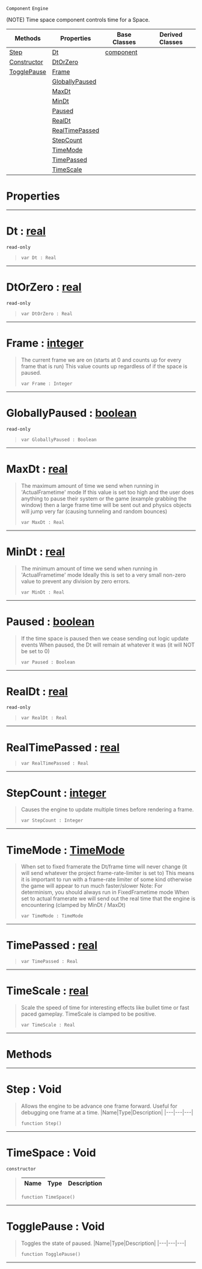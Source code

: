  `Component` `Engine`



(NOTE) Time space component controls time for a Space.

|Methods|Properties|Base Classes|Derived Classes|
|---|---|---|---|
|[ Step](https://github.com/zeroengineteam/ZeroDocs/blob/master/code_reference/class_reference/timespace.markdown#step-void)|[ Dt](https://github.com/zeroengineteam/ZeroDocs/blob/master/code_reference/class_reference/timespace.markdown#dt-zero-engine-documenta)|[component](https://github.com/zeroengineteam/ZeroDocs/blob/master/code_reference/class_reference/component.markdown)| |
|[ Constructor](https://github.com/zeroengineteam/ZeroDocs/blob/master/code_reference/class_reference/timespace.markdown#timespace-void)|[ DtOrZero](https://github.com/zeroengineteam/ZeroDocs/blob/master/code_reference/class_reference/timespace.markdown#dtorzero-zero-engine-doc)| | |
|[ TogglePause](https://github.com/zeroengineteam/ZeroDocs/blob/master/code_reference/class_reference/timespace.markdown#togglepause-void)|[ Frame](https://github.com/zeroengineteam/ZeroDocs/blob/master/code_reference/class_reference/timespace.markdown#frame-zero-engine-docume)| | |
| |[ GloballyPaused](https://github.com/zeroengineteam/ZeroDocs/blob/master/code_reference/class_reference/timespace.markdown#globallypaused-zero-engi)| | |
| |[ MaxDt](https://github.com/zeroengineteam/ZeroDocs/blob/master/code_reference/class_reference/timespace.markdown#maxdt-zero-engine-docume)| | |
| |[ MinDt](https://github.com/zeroengineteam/ZeroDocs/blob/master/code_reference/class_reference/timespace.markdown#mindt-zero-engine-docume)| | |
| |[ Paused](https://github.com/zeroengineteam/ZeroDocs/blob/master/code_reference/class_reference/timespace.markdown#paused-zero-engine-docum)| | |
| |[ RealDt](https://github.com/zeroengineteam/ZeroDocs/blob/master/code_reference/class_reference/timespace.markdown#realdt-zero-engine-docum)| | |
| |[ RealTimePassed](https://github.com/zeroengineteam/ZeroDocs/blob/master/code_reference/class_reference/timespace.markdown#realtimepassed-zero-engi)| | |
| |[ StepCount](https://github.com/zeroengineteam/ZeroDocs/blob/master/code_reference/class_reference/timespace.markdown#stepcount-zero-engine-do)| | |
| |[ TimeMode](https://github.com/zeroengineteam/ZeroDocs/blob/master/code_reference/class_reference/timespace.markdown#timemode-zero-engine-doc)| | |
| |[ TimePassed](https://github.com/zeroengineteam/ZeroDocs/blob/master/code_reference/class_reference/timespace.markdown#timepassed-zero-engine-d)| | |
| |[ TimeScale](https://github.com/zeroengineteam/ZeroDocs/blob/master/code_reference/class_reference/timespace.markdown#timescale-zero-engine-do)| | |


 #  Properties


---  
 #  Dt : [real](https://github.com/zeroengineteam/ZeroDocs/blob/master/code_reference/zilch_base_types/real.markdown)

 `read-only`

> 
> ``` lang=cpp, name=Zilch
> var Dt : Real


---  
 #  DtOrZero : [real](https://github.com/zeroengineteam/ZeroDocs/blob/master/code_reference/zilch_base_types/real.markdown)

 `read-only`

> 
> ``` lang=cpp, name=Zilch
> var DtOrZero : Real


---  
 #  Frame : [integer](https://github.com/zeroengineteam/ZeroDocs/blob/master/code_reference/zilch_base_types/integer.markdown)

> The current frame we are on (starts at 0 and counts up for every frame that is run) This value counts up regardless of if the space is paused.
> ``` lang=cpp, name=Zilch
> var Frame : Integer


---  
 #  GloballyPaused : [boolean](https://github.com/zeroengineteam/ZeroDocs/blob/master/code_reference/zilch_base_types/boolean.markdown)

 `read-only`

> 
> ``` lang=cpp, name=Zilch
> var GloballyPaused : Boolean


---  
 #  MaxDt : [real](https://github.com/zeroengineteam/ZeroDocs/blob/master/code_reference/zilch_base_types/real.markdown)

> The maximum amount of time we send when running in 'ActualFrametime' mode If this value is set too high and the user does anything to pause their system or the game (example grabbing the window) then a large frame time will be sent out and physics objects will jump very far (causing tunneling and random bounces)
> ``` lang=cpp, name=Zilch
> var MaxDt : Real


---  
 #  MinDt : [real](https://github.com/zeroengineteam/ZeroDocs/blob/master/code_reference/zilch_base_types/real.markdown)

> The minimum amount of time we send when running in 'ActualFrametime' mode Ideally this is set to a very small non-zero value to prevent any division by zero errors.
> ``` lang=cpp, name=Zilch
> var MinDt : Real


---  
 #  Paused : [boolean](https://github.com/zeroengineteam/ZeroDocs/blob/master/code_reference/zilch_base_types/boolean.markdown)

> If the time space is paused then we cease sending out logic update events When paused, the Dt will remain at whatever it was (it will NOT be set to 0)
> ``` lang=cpp, name=Zilch
> var Paused : Boolean


---  
 #  RealDt : [real](https://github.com/zeroengineteam/ZeroDocs/blob/master/code_reference/zilch_base_types/real.markdown)

 `read-only`

> 
> ``` lang=cpp, name=Zilch
> var RealDt : Real


---  
 #  RealTimePassed : [real](https://github.com/zeroengineteam/ZeroDocs/blob/master/code_reference/zilch_base_types/real.markdown)

> 
> ``` lang=cpp, name=Zilch
> var RealTimePassed : Real


---  
 #  StepCount : [integer](https://github.com/zeroengineteam/ZeroDocs/blob/master/code_reference/zilch_base_types/integer.markdown)

> Causes the engine to update multiple times before rendering a frame.
> ``` lang=cpp, name=Zilch
> var StepCount : Integer


---  
 #  TimeMode : [TimeMode](https://github.com/zeroengineteam/ZeroDocs/blob/master/code_reference/enum_reference.markdown#timemode)

> When set to fixed framerate the Dt/frame time will never change (it will send whatever the project frame-rate-limiter is set to) This means it is important to run with a frame-rate limiter of some kind otherwise the game will appear to run much faster/slower Note: For determinism, you should always run in FixedFrametime mode When set to actual framerate we will send out the real time that the engine is encountering (clamped by MinDt / MaxDt)
> ``` lang=cpp, name=Zilch
> var TimeMode : TimeMode


---  
 #  TimePassed : [real](https://github.com/zeroengineteam/ZeroDocs/blob/master/code_reference/zilch_base_types/real.markdown)

> 
> ``` lang=cpp, name=Zilch
> var TimePassed : Real


---  
 #  TimeScale : [real](https://github.com/zeroengineteam/ZeroDocs/blob/master/code_reference/zilch_base_types/real.markdown)

> Scale the speed of time for interesting effects like bullet time or fast paced gameplay. TimeScale is clamped to be positive.
> ``` lang=cpp, name=Zilch
> var TimeScale : Real


---  
 #  Methods


---  
 #  Step : Void

> Allows the engine to be advance one frame forward. Useful for debugging one frame at a time.
> |Name|Type|Description|
> |---|---|---|
> ``` lang=cpp, name=Zilch
> function Step()
> ``` 


---  
 #  TimeSpace : Void

 `constructor`

> 
> |Name|Type|Description|
> |---|---|---|
> ``` lang=cpp, name=Zilch
> function TimeSpace()
> ``` 


---  
 #  TogglePause : Void

> Toggles the state of paused.
> |Name|Type|Description|
> |---|---|---|
> ``` lang=cpp, name=Zilch
> function TogglePause()
> ``` 


---  
 

 